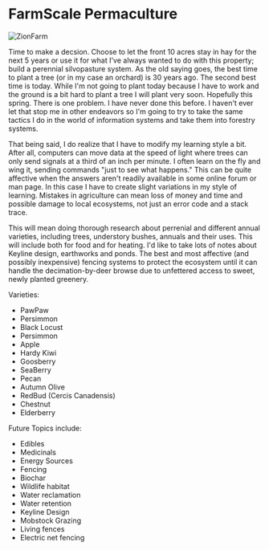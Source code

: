 # FarmScale Permaculture

![ZionFarm](https://dfedick.github.io/Trees/assets/images/header.jpg)

Time to make a decsion.  Choose to let the front 10 acres stay in hay for the next 5 years or use it for what I've always wanted to do with this property; build a perennial silvopasture system.  As the old saying goes, the best time to plant a tree (or in my case an orchard) is 30 years ago.  The second best time is today.  While I'm not going to plant today because I have to work and the ground is a bit hard to plant a tree I will plant very soon.  Hopefully this spring.  There is one problem.  I have never done this before.  I haven't ever let that  stop me in other endeavors so I'm going to try to take the same tactics I do in the world of information systems and take them into forestry systems.  

That being said, I do realize that I have to modify my learning style a bit. After all, computers can move data at the speed of light where trees can only send signals at a third of an inch per minute.   I often learn on the fly and wing it, sending commands "just to see what happens."  This can be quite affective when the answers aren't readily available in some online forum or man page.  In this case I have to create slight variations in my style of learning.  Mistakes in agriculture can mean loss of money and time and possible damage to local ecosystems, not just an error code and a stack trace. 

This will mean doing thorough research about perrenial and different annual varieties, including trees, understory bushes, annuals and their uses.   This will include both for food and for heating.  I'd like to take lots of notes about Keyline design, earthworks and ponds.  The best and most affective (and possibly inexpensive) fencing systems to protect the ecosystem until it can handle the decimation-by-deer browse due to unfettered access to sweet, newly planted greenery.  


Varieties: 
  * PawPaw
  * Persimmon
  * Black Locust 
  * Persimmon 
  * Apple
  * Hardy Kiwi
  * Goosberry
  * SeaBerry
  * Pecan
  * Autumn Olive
  * RedBud (Cercis Canadensis)
  * Chestnut 
  * Elderberry 


Future Topics include: 
 * Edibles 
 * Medicinals
 * Energy Sources
 * Fencing
 * Biochar
 * Wildlife habitat 
 * Water reclamation
 * Water retention 
 * Keyline Design
 * Mobstock Grazing
 * Living fences
 * Electric net fencing

